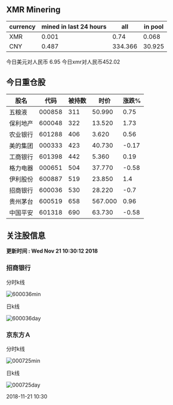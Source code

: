 ## XMR Minering

|currency|mined in last 24 hours|all|in pool|
|---|---|---|---|
|XMR|0.001|0.74|0.068|
|CNY|0.487|334.366|30.925|

今日美元对人民币 6.95	今日xmr对人民币452.02


## 今日重仓股 

|股名|代码|被持数|时价|涨跌%|
|---|---|---|---|---|
|五粮液|000858|311|50.990|0.75|
|保利地产|600048|322|13.520|1.73|
|农业银行|601288|406|3.620|0.56|
|美的集团|000333|423|40.730|-0.17|
|工商银行|601398|442|5.360|0.19|
|格力电器|000651|504|37.770|-0.58|
|伊利股份|600887|519|23.850|1.4|
|招商银行|600036|530|28.220|-0.7|
|贵州茅台|600519|658|567.000|0.96|
|中国平安|601318|690|63.730|-0.58|

## 关注股信息
**更新时间 : Wed Nov 21 10:30:12 2018**
### 招商银行 
分时k线

![600036min](http://image.sinajs.cn/newchart/min/n/sh600036.gif)

日k线

![600036day](http://image.sinajs.cn/newchart/daily/n/sh600036.gif)

### 京东方Ａ 
分时k线

![000725min](http://image.sinajs.cn/newchart/min/n/sz000725.gif)

日k线

![000725day](http://image.sinajs.cn/newchart/daily/n/sz000725.gif)

2018-11-21 10:30